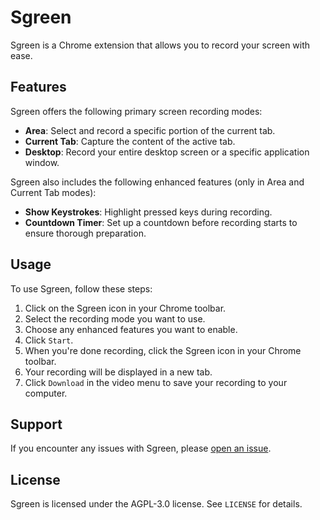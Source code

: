 # Sgreen

Sgreen is a Chrome extension that allows you to record your screen with ease.

## Features

Sgreen offers the following primary screen recording modes:

- **Area**: Select and record a specific portion of the current tab.
- **Current Tab**: Capture the content of the active tab.
- **Desktop**: Record your entire desktop screen or a specific application window.

Sgreen also includes the following enhanced features (only in Area and Current Tab modes):

- **Show Keystrokes**: Highlight pressed keys during recording.
- **Countdown Timer**: Set up a countdown before recording starts to ensure thorough preparation.

## Usage

To use Sgreen, follow these steps:

1. Click on the Sgreen icon in your Chrome toolbar.
2. Select the recording mode you want to use.
3. Choose any enhanced features you want to enable.
4. Click `Start`.
5. When you're done recording, click the Sgreen icon in your Chrome toolbar.
6. Your recording will be displayed in a new tab.
7. Click `Download` in the video menu to save your recording to your computer.

## Support

If you encounter any issues with Sgreen, please [open an issue](https://github.com/maltoze/sgreen/issues/new).

## License

Sgreen is licensed under the AGPL-3.0 license. See `LICENSE` for details.
